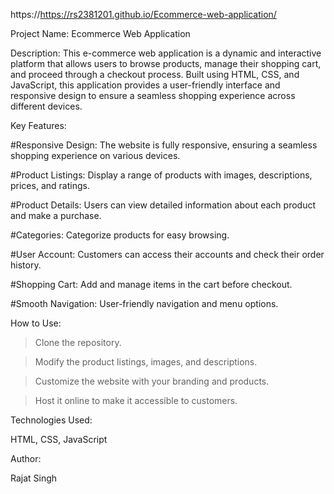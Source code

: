 https://https://rs2381201.github.io/Ecommerce-web-application/

Project Name: Ecommerce Web Application

Description:
This e-commerce web application is a dynamic and interactive platform that allows users to browse products, manage their shopping cart, and proceed through a checkout process. Built using HTML, CSS, and JavaScript, this application provides a user-friendly interface and responsive design to ensure a seamless shopping experience across different devices.

Key Features:

#Responsive Design: The website is fully responsive, ensuring a seamless shopping experience on various devices.

#Product Listings: Display a range of products with images, descriptions, prices, and ratings.

#Product Details: Users can view detailed information about each product and make a purchase.

#Categories: Categorize products for easy browsing.

#User Account: Customers can access their accounts and check their order history.

#Shopping Cart: Add and manage items in the cart before checkout.

#Smooth Navigation: User-friendly navigation and menu options.

How to Use:

>Clone the repository.

>Modify the product listings, images, and descriptions.

>Customize the website with your branding and products.

>Host it online to make it accessible to customers.

Technologies Used:

HTML, 
CSS, 
JavaScript

Author:

Rajat Singh
